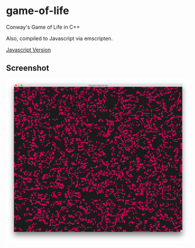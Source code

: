 # game-of-life

Conway's Game of Life in C++

Also, compiled to Javascript via emscripten.

[Javascript Version](https://justfielding.github.io/game-of-life)

## Screenshot
![Game of Life Screenshot](screenshots/osx.png)